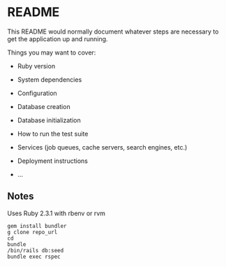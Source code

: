 # README

This README would normally document whatever steps are necessary to get the
application up and running.

Things you may want to cover:

* Ruby version

* System dependencies

* Configuration

* Database creation

* Database initialization

* How to run the test suite

* Services (job queues, cache servers, search engines, etc.)

* Deployment instructions

* ...

## Notes

Uses Ruby 2.3.1 with rbenv or rvm

```
gem install bundler
g clone repo_url
cd
bundle
/bin/rails db:seed
bundle exec rspec
```
